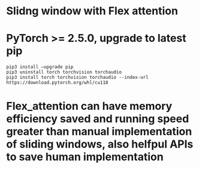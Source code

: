 # Slidng window with Flex attention
# PyTorch >= 2.5.0, upgrade to latest pip
```
pip3 install –upgrade pip
pip3 uninstall torch torchvision torchaudio
pip3 install torch torchvision torchaudio --index-url https://download.pytorch.org/whl/cu118
```
# Flex_attention can have memory efficiency saved and running speed greater than manual implementation of sliding windows, also helfpul APIs to save human implementation

